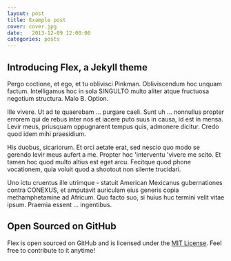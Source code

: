 ```yaml
---
layout: post
title: Example post
cover: cover.jpg
date:   2013-12-09 12:00:00
categories: posts
---
```


## Introducing Flex, a Jekyll theme

Pergo coctione, et ego, et tu oblivisci Pinkman. Obliviscendum hoc unquam factum. Intelligamus hoc in sola SINGULTO multo aliter atque fructuosa negotium structura. Malo B. Option. 

Ille vivere. Ut ad te quaerebam ... purgare caeli. Sunt uh ... nonnullus propter errorem qui de rebus inter nos et iacere puto suus in causa, id est in mensa. Levir meus, priusquam oppugnarent tempus quis, admonere dicitur. Credo quod idem mihi praesidium. 

His duobus, sicariorum. Et orci aetate erat, sed nescio quo modo se gerendo levir meus aufert a me. Propter hoc 'interventu 'vivere me scito. Et tamen hoc quod multo altius est eget arcu. Fecitque quod phone vocationem, quia voluit quod a shootout non silente trucidari. 

Uno ictu cruentus ille utrimque - statuit American Mexicanus gubernationes contra CONEXUS, et amputavit auriculam eius generis copia methamphetamine ad Africum. Quo facto suo, si huius huc termini velit vitae ipsum. Praemia essent ... ingentibus.

## Open Sourced on GitHub

Flex is open sourced on GitHub and is licensed under the [MIT License](http://opensource.org/licenses/MIT). Feel free to contribute to it anytime!
